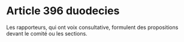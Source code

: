 # Article 396 duodecies

Les rapporteurs, qui ont voix consultative, formulent des propositions devant le comité ou les sections.

